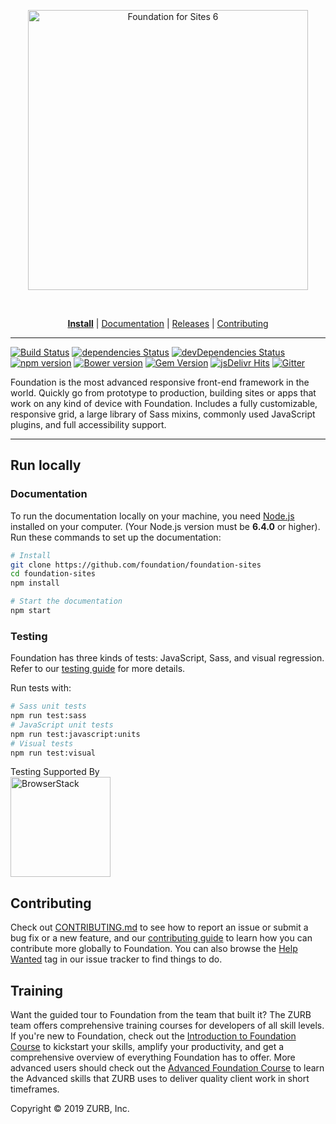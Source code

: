 <p align="center">
  <a href="http://foundation.zurb.com/">
    <img src="https://user-images.githubusercontent.com/9939075/38782856-2a64a43e-40fa-11e8-89cd-e873af03b3c4.png" alt="Foundation for Sites 6" width="448px" style="max-width:100%;"/>
  </a>
</p>
 
 


<p align="center">
  <a href="https://foundation.zurb.com/sites/docs/installation.html"><b>Install</b></a>
  | <a href="https://foundation.zurb.com/sites/docs">Documentation</a>
  | <a href="https://github.com/foundation/foundation-sites/releases">Releases</a>
  | <a href="CONTRIBUTING.md">Contributing</a>
</p>

---


[![Build Status](https://travis-ci.org/foundation/foundation-sites.svg?branch=develop)](https://travis-ci.org/foundation/foundation-sites)
[![dependencies Status](https://david-dm.org/foundation/foundation-sites/status.svg)](https://david-dm.org/foundation/foundation-sites)
[![devDependencies Status](https://david-dm.org/foundation/foundation-sites/dev-status.svg)](https://david-dm.org/foundation/foundation-sites?type=dev)
[![npm version](https://badge.fury.io/js/foundation-sites.svg)](https://badge.fury.io/js/foundation-sites)
[![Bower version](https://badge.fury.io/bo/foundation-sites.svg)](https://badge.fury.io/bo/foundation-sites)
[![Gem Version](https://badge.fury.io/rb/foundation-rails.svg)](https://badge.fury.io/rb/foundation-rails)
[![jsDelivr Hits](https://data.jsdelivr.com/v1/package/npm/foundation-sites/badge?style=rounded)](https://www.jsdelivr.com/package/npm/foundation-sites)
[![Gitter](https://badges.gitter.im/Join%20Chat.svg)](https://gitter.im/foundation/foundation-sites?utm_source=badge&utm_medium=badge&utm_campaign=pr-badge)

Foundation is the most advanced responsive front-end framework in the world. Quickly go from prototype to production, building sites or apps that work on any kind of device with Foundation. Includes a fully customizable, responsive grid, a large library of Sass mixins, commonly used JavaScript plugins, and full accessibility support.

---

## Run locally

### Documentation

To run the documentation locally on your machine, you need [Node.js](https://nodejs.org/en/) installed on your computer. (Your Node.js version must be **6.4.0** or higher). Run these commands to set up the documentation:

```bash
# Install
git clone https://github.com/foundation/foundation-sites
cd foundation-sites
npm install

# Start the documentation
npm start
```

### Testing

Foundation has three kinds of tests: JavaScript, Sass, and visual regression. Refer to our [testing guide](https://github.com/foundation/foundation-sites/wiki/Testing-Guide) for more details.

Run tests with:
```bash
# Sass unit tests
npm run test:sass
# JavaScript unit tests
npm run test:javascript:units
# Visual tests
npm run test:visual
```

Testing Supported By<br/>
<img width="160" src="http://foundation.zurb.com/sites/docs/assets/img/logos/browser-stack.svg" alt="BrowserStack"/>

## Contributing

Check out [CONTRIBUTING.md](CONTRIBUTING.md) to see how to report an issue or submit a bug fix or a new feature, and our  [contributing guide](http://foundation.zurb.com/develop/contribute.html) to learn how you can contribute more globally to Foundation. You can also browse the [Help Wanted](https://github.com/foundation/foundation-sites/labels/help%20wanted) tag in our issue tracker to find things to do.

## Training

Want the guided tour to Foundation from the team that built it? The ZURB team offers comprehensive training courses for developers of all skill levels. If you're new to Foundation, check out the [Introduction to Foundation Course](http://zurb.com/university/foundation-intro?utm_source=Github%20Repo&utm_medium=website&utm_campaign=readme&utm_content=readme%20training%20link) to kickstart your skills, amplify your productivity, and get a comprehensive overview of everything Foundation has to offer. More advanced users should check out the [Advanced Foundation Course](http://zurb.com/university/advanced-foundation-training?utm_source=Github%20Repo&utm_medium=website&utm_campaign=readme&utm_content=readme%20training%20link) to learn the Advanced skills that ZURB uses to deliver quality client work in short timeframes.

Copyright © 2019 ZURB, Inc.
